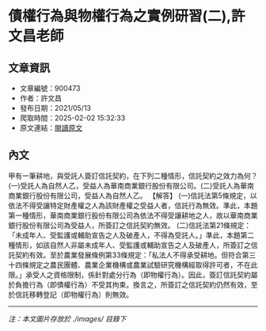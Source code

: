 # 債權行為與物權行為之實例研習(二),許文昌老師

## 文章資訊
- 文章編號：900473
- 作者：許文昌
- 發布日期：2021/05/13
- 爬取時間：2025-02-02 15:32:33
- 原文連結：[閱讀原文](https://real-estate.get.com.tw/Columns/detail.aspx?no=900473)

## 內文
甲有一筆耕地，與受託人簽訂信託契約，在下列二種情形，信託契約之效力為何？(一)受託人為自然人乙，受益人為華南商業銀行股份有限公司。(二)受託人為華南商業銀行股份有限公司，受益人為自然人乙。
【解答】
(一)信託法第5條規定，以依法不得受讓特定財產權之人為該財產權之受益人者，信託行為無效。準此，本題第一種情形，華南商業銀行股份有限公司為依法不得受讓耕地之人，故以華南商業銀行股份有限公司為受益人，所簽訂之信託契約無效。
(二)信託法第21條規定：「未成年人、受監護或輔助宣告之人及破產人，不得為受託人。」準此，本題第二種情形，如該自然人非屬未成年人、受監護或輔助宣告之人及破產人，所簽訂之信託契約有效。至於農業發展條例第33條規定：「私法人不得承受耕地。但符合第三十四條規定之農民團體、農業企業機構或農業試驗研究機構經取得許可者，不在此限。」承受人之資格限制，係針對處分行為（即物權行為）。因此，簽訂信託契約屬於負擔行為（即債權行為）不受其拘束。換言之，所簽訂之信託契約仍然有效，至於信託移轉登記（即物權行為）則無效。

---
*注：本文圖片存放於 ./images/ 目錄下*
